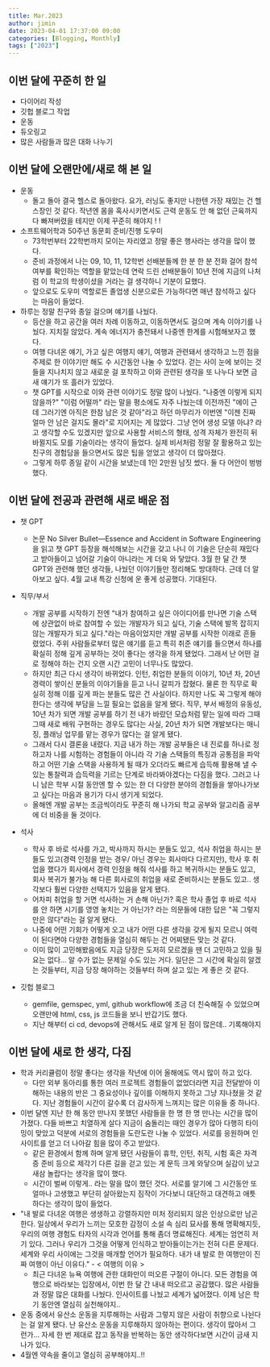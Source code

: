 ```yaml
---
title: Mar.2023
author: jimin
date: 2023-04-01 17:37:00 09:00
categories: [Blogging, Monthly]
tags: ["2023"]
---
```


## 이번 달에 꾸준히 한 일
- 다이어리 작성
- 깃헙 블로그 작업
- 운동
- 듀오링고
- 많은 사람들과 많은 대화 나누기


## 이번 달에 오랜만에/새로 해 본 일
- 운동
  - 돌고 돌아 결국 헬스로 돌아왔다. 요가, 러닝도 좋지만 나한텐 가장 재밌는 건 헬스장인 것 같다. 작년엔 몸을 혹사시키면서도 근력 운동도 안 해 없던 근육까지 다 빠져버렸을 테지만 이제 꾸준히 해야지 ! !
- 소프트웨어학과 50주년 동문회 준비/진행 도우미 
  - 73학번부터 22학번까지 모이는 자리였고 정말 좋은 행사라는 생각을 많이 했다.
  - 준비 과정에서 나는 09, 10, 11, 12학번 선배분들께 한 분 한 분 전화 걸어 참석 여부를 확인하는 역할을 맡았는데 연락 드린 선배분들이 10년 전에 지금의 나처럼 이 학교의 학생이셨을 거라는 걸 생각하니 기분이 묘했다.
  - 앞으로도 도우미 역할로든 졸업생 신분으로든 가능하다면 매년 참석하고 싶다는 마음이 들었다. 
- 하루는 정말 친구와 종일 걸으며 얘기를 나눴다.
  - 등산을 하고 공간을 여러 차례 이동하고, 이동하면서도 걸으며 계속 이야기를 나눴다. 지치질 않았다. 계속 에너지가 충전돼서 나중엔 한계를 시험해보자고 했다. 
  - 여행 다녀온 얘기, 가고 싶은 여행지 얘기, 여행과 관련돼서 생각하고 느낀 점을 주제로 한 이야기만 해도 수 시간동안 나눌 수 있었다. 걷는 사이 눈에 보이는 것들을 지나치지 않고 새로운 걸 포착하고 이와 관련된 생각을 또 나누다 보면 금새 얘기가 또 흘러가 있었다. 
  - 챗 GPT를 시작으로 이와 관련 이야기도 정말 많이 나눴다. "나중엔 이렇게 되지 않을까?" "이럼 어떨까" 라는 말을 평소에도 자주 나눴는데 이전까진 "에이 근데 그러기엔 아직은 한참 남은 것 같아"라고 하던 마무리가 이번엔 "이젠 진짜 얼마 안 남은 걸지도 몰라"로 지어지는 게 많았다. 그냥 언어 생성 모델 아냐? 라고 생각할 수도 있겠지만 앞으로 사용할 서비스의 형태, 성격 자체가 완전히 뒤바뀔지도 모를 기술이라는 생각이 들었다. 실제 비서처럼 정말 잘 활용하고 있는 친구의 경험담을 들으면서도 많은 팁을 얻었고 생각이 더 많아졌다. 
  - 그렇게 하루 종일 같이 시간을 보냈는데 1인 2만원 남짓 썼다. 둘 다 어안이 벙벙했다. 

## 이번 달에 전공과 관련해 새로 배운 점
- 챗 GPT
  - 논문 No Silver Bullet—Essence and Accident in Software Engineering 을 읽고 챗 GPT 등장을 해석해보는 시간을 갖고 나니 이 기술은 단순히 재밌다고 받아들이고 넘어갈 기술이 아니라는 게 더욱 와 닿았다. 3월 한 달 간 챗 GPT와 관련해 했던 생각들, 나눴던 이야기들만 정리해도 방대하다. 근데 더 알아보고 싶다. 4월 교내 특강 신청에 운 좋게 성공했다. 기대된다. 

- 직무/부서
  - 개발 공부를 시작하기 전엔 "내가 참여하고 싶은 아이디어를 만나면 기술 스택에 상관없이 바로 참여할 수 있는 개발자가 되고 싶다, 기술 스택에 발목 잡히지 않는 개발자가 되고 싶다."라는 마음이었지만 개발 공부를 시작한 이래로 흔들렸었다. 주위 사람들로부터 많은 얘기를 듣고 특히 취준 얘기를 들으면서 하나를 확실히 정해 깊게 공부하는 것이 좋다는 생각을 하게 됐었다. 그래서 난 어떤 걸로 정해야 하는 건지 오랜 시간 고민이 너무나도 많았다. 
  - 하지만 최근 다시 생각이 바뀌었다. 인턴, 취업한 분들의 이야기, 10년 차, 20년 경력이 쌓이신 분들의 이야기들을 듣고 나니 갈피가 잡혔다. 물론 한 직무로 확실히 정해 이를 깊게 파는 분들도 많은 건 사실이다. 하지만 나도 꼭 그렇게 해야 한다는 생각에 부담을 느낄 필요는 없음을 알게 됐다. 직무, 부서 배정의 유동성, 10년 차가 되면 개발 공부를 하기 전 내가 바랐던 모습처럼 맡는 일에 따라 그때그때 새로 배워 구현하는 경우도 많다는 사실, 20년 차가 되면 개발보다는 매니징, 플래닝 업무를 맡는 경우가 많다는 걸 알게 됐다. 
  - 그래서 다시 결론을 내렸다. 지금 내가 하는 개발 공부들은 내 진로를 하나로 정하고자 나를 시험하는 경험들이 아니라 각 기술 스택들의 특징과 공통점을 파악하고 어떤 기술 스택을 사용하게 될 때가 오더라도 빠르게 습득해 활용해 낼 수 있는 통찰력과 습득력을 기르는 단계로 바라봐야겠다는 다짐을 했다. 그러고 나니 남은 학부 시절 동안엔 할 수 있는 한 더 다양한 분야의 경험들을 쌓아나가보고 싶다는 마음과 용기가 다시 생기게 되었다. 
  - 올해엔 개발 공부는 조금씩이라도 꾸준히 해 나가되 학교 공부와 알고리즘 공부에 더 비중을 둘 것이다. 
- 석사
  - 학사 후 바로 석사를 가고, 박사까지 하시는 분들도 있고, 석사 취업을 하시는 분들도 있고(경력 인정을 받는 경우/ 아닌 경우는 회사마다 다르지만), 학사 후 취업을 했다가 회사에서 경력 인정을 해줘 석사를 하고 복귀하시는 분들도 있고, 회사 복귀가 불가능 해 다른 회사로의 취업을 새로 준비하시는 분들도 있고.. 생각보다 훨씬 다양한 선택지가 있음을 알게 됐다. 
  - 어차피 취업을 할 거면 석사하는 거 손해 아닌가? 혹은 학사 졸업 후 바로 석사를 안 하면 시기를 영영 놓치는 거 아닌가? 라는 의문들에 대한 답은 "꼭 그렇지만은 않다"라는 걸 알게 됐다. 
  - 나중에 어떤 기회가 어떻게 오고 내가 어떤 다른 생각을 갖게 될지 모르니 여력이 된다면야 다양한 경험들을 열심히 해두는 건 어찌됐든 맞는 것 같다. 
  - 이미 많이 고민해봤음에도 지금 당장은 도저히 모르겠을 땐 더 고민하고 있을 필요는 없다... 알 수가 없는 문제일 수도 있는 거다. 일단은 그 시간에 확실히 알겠는 것들부터, 지금 당장 해야하는 것들부터 하며 살고 있는 게 좋은 것 같다. 
- 깃헙 블로그
  - gemfile, gemspec, yml, github workflow에 조금 더 친숙해질 수 있었으며 오랜만에 html, css, js 코드들을 보니 반갑기도 했다.
  - 지난 해부터 ci cd, devops에 관해서도 새로 알게 된 점이 많은데.. 기록해야지 

## 이번 달에 새로 한 생각, 다짐
- 학과 커리큘럼이 정말 좋다는 생각을 작년에 이어 올해에도 역시 많이 하고 있다.
  - 다만 외부 동아리를 통한 여러 프로젝트 경험들이 없었더라면 지금 전달받아 이해하는 내용의 반은 그 중요성이나 깊이를 이해하지 못하고 그냥 지나쳤을 것 같다. 지난 경험들이 시간이 갈수록 더 감사하게 느껴지는 많은 이유들 중 하나다.
- 이번 달엔 지난 한 해 동안 만나지 못했던 사람들을 한 명 한 명 만나는 시간을 많이 가졌다. 다들 바쁘고 치열하게 살다 지금이 숨돌리는 때인 경우가 많아 다행히 타이밍이 맞았고 덕분에 서로의 경험들을 도란도란 나눌 수 있었다. 서로를 응원하며 인사이트를 얻고 더 나아갈 힘을 많이 주고 받았다.
  - 같은 환경에서 함께 하며 알게 됐던 사람들이 휴학, 인턴, 취직, 시험 혹은 자격증 준비 등으로 제각기 다른 길을 걷고 있는 게 문득 크게 와닿으며 실감이 났고 새삼 놀랍다는 생각을 많이 했다.
  - 시간이 벌써 이렇게.. 라는 말을 많이 했던 것다. 서로를 알기에 그 시간동안 또 얼마나 고생했고 부단히 살아왔는지 짐작이 가다보니 대단하고 대견하고 애틋하다는 생각이 많이 들었다. 
- "내 발로 다녀온 여행은 생생하고 강렬하지만 미처 정리되지 않은 인상으로만 남곤 한다. 일상에서 우리가 느끼는 모호한 감정이 소설 속 심리 묘사를 통해 명확해지듯, 우리의 여행 경험도 타자의 시각과 언어를 통해 좀더 명료해진다. 세계는 엄연히 저기 있다. 그러나 우리가 그것을 어떻게 인식하고 받아들이는가는 전혀 다른 문제다. 세계와 우리 사이에는 그것을 매개할 언어가 필요하다. 내가 내 발로 한 여행만이 진짜 여행이 아닌 이유다." - < 여행의 이유 > 
  - 최근 다녀온 뉴욕 여행에 관한 대화만이 떠오른 구절이 아니다. 모든 경험을 여행으로 바라보는 입장에서, 이번 한 달 간 내내 떠오르고 공감했다. 많은 사람들과 정말 많은 대화를 나눴다. 인사이트를 나눴고 세계가 넓어졌다. 이제 남은 학기 동안엔 열심히 실천해야지..
- 운동 중에서 유산소 운동을 지루해하는 사람과 그렇지 않은 사람이 취향으로 나뉜다는 걸 알게 됐다. 난 유산소 운동을 지루해하지 않아하는 편이다. 생각이 많아서 그런가... 자세 한 번 제대로 잡고 동작을 반복하는 동안 생각하다보면 시간이 금새 지나가 있다. 
- 4월엔 약속을 줄이고 열심히 공부해야지..!!